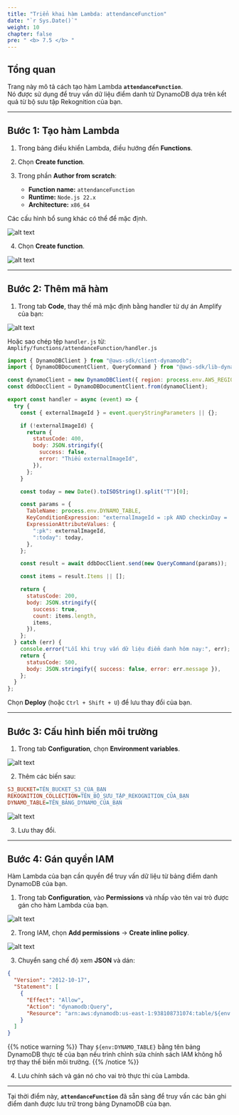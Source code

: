 ```yaml
---
title: "Triển khai hàm Lambda: attendanceFunction"
date: "`r Sys.Date()`"
weight: 10
chapter: false
pre: " <b> 7.5 </b> "
---
```


## Tổng quan

Trang này mô tả cách tạo hàm Lambda **`attendanceFunction`**.  
Nó được sử dụng để truy vấn dữ liệu điểm danh từ DynamoDB dựa trên kết quả từ bộ sưu tập Rekognition của bạn.

---

## Bước 1: Tạo hàm Lambda

1. Trong bảng điều khiển Lambda, điều hướng đến **Functions**.

2. Chọn **Create function**.

3. Trong phần **Author from scratch**:

   - **Function name:** `attendanceFunction`
   - **Runtime:** `Node.js 22.x`
   - **Architecture:** `x86_64`

Các cấu hình bổ sung khác có thể để mặc định.

![alt text](image.png)

4. Chọn **Create function**.

![alt text](image-1.png)

---

## Bước 2: Thêm mã hàm

1. Trong tab **Code**, thay thế mã mặc định bằng handler từ dự án Amplify của bạn:

![alt text](image-2.png)

Hoặc sao chép tệp `handler.js` từ:  
`Amplify/functions/attendanceFunction/handler.js`

```javascript
import { DynamoDBClient } from "@aws-sdk/client-dynamodb";
import { DynamoDBDocumentClient, QueryCommand } from "@aws-sdk/lib-dynamodb";

const dynamoClient = new DynamoDBClient({ region: process.env.AWS_REGION });
const ddbDocClient = DynamoDBDocumentClient.from(dynamoClient);

export const handler = async (event) => {
  try {
    const { externalImageId } = event.queryStringParameters || {};

    if (!externalImageId) {
      return {
        statusCode: 400,
        body: JSON.stringify({
          success: false,
          error: "Thiếu externalImageId",
        }),
      };
    }

    const today = new Date().toISOString().split("T")[0];

    const params = {
      TableName: process.env.DYNAMO_TABLE,
      KeyConditionExpression: "externalImageId = :pk AND checkinDay = :today",
      ExpressionAttributeValues: {
        ":pk": externalImageId,
        ":today": today,
      },
    };

    const result = await ddbDocClient.send(new QueryCommand(params));

    const items = result.Items || [];

    return {
      statusCode: 200,
      body: JSON.stringify({
        success: true,
        count: items.length,
        items,
      }),
    };
  } catch (err) {
    console.error("Lỗi khi truy vấn dữ liệu điểm danh hôm nay:", err);
    return {
      statusCode: 500,
      body: JSON.stringify({ success: false, error: err.message }),
    };
  }
};
```

Chọn **Deploy** (hoặc `Ctrl + Shift + U`) để lưu thay đổi của bạn.

---

## Bước 3: Cấu hình biến môi trường

1. Trong tab **Configuration**, chọn **Environment variables**.

![alt text](image-3.png)

2. Thêm các biến sau:

```ini
S3_BUCKET=TÊN_BUCKET_S3_CỦA_BẠN
REKOGNITION_COLLECTION=TÊN_BỘ_SƯU_TẬP_REKOGNITION_CỦA_BẠN
DYNAMO_TABLE=TÊN_BẢNG_DYNAMO_CỦA_BẠN
```

![alt text](image-4.png)

3. Lưu thay đổi.

---

## Bước 4: Gán quyền IAM

Hàm Lambda của bạn cần quyền để truy vấn dữ liệu từ bảng điểm danh DynamoDB của bạn.

1. Trong tab **Configuration**, vào **Permissions** và nhấp vào tên vai trò được gán cho hàm Lambda của bạn.

![alt text](image-5.png)

2. Trong IAM, chọn **Add permissions** → **Create inline policy**.

![alt text](image-6.png)

3. Chuyển sang chế độ xem **JSON** và dán:

```json
{
  "Version": "2012-10-17",
  "Statement": [
    {
      "Effect": "Allow",
      "Action": "dynamodb:Query",
      "Resource": "arn:aws:dynamodb:us-east-1:938108731074:table/${env:DYNAMO_TABLE}"
    }
  ]
}
```

{{% notice warning %}}
Thay `${env:DYNAMO_TABLE}` bằng tên bảng DynamoDB thực tế của bạn nếu trình chỉnh sửa chính sách IAM không hỗ trợ thay thế biến môi trường.
{{% /notice %}}

4. Lưu chính sách và gán nó cho vai trò thực thi của Lambda.

---

Tại thời điểm này, **`attendanceFunction`** đã sẵn sàng để truy vấn các bản ghi điểm danh được lưu trữ trong bảng DynamoDB của bạn.
